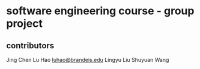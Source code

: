 # software engineering course - group project


## contributors
 Jing Chen
 Lu Hao luhao@brandeis.edu
 Lingyu Liu
 Shuyuan Wang
 
